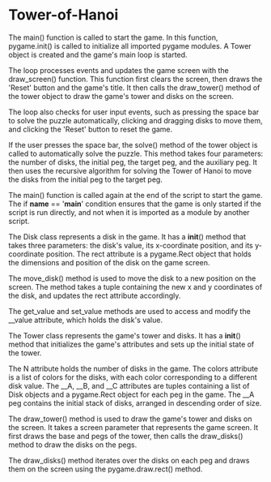 # Tower-of-Hanoi

The main() function is called to start the game. In this function, pygame.init() is called to initialize all imported pygame modules. 
A Tower object is created and the game's main loop is started.

The loop processes events and updates the game screen with the draw_screen() function. 
This function first clears the screen, then draws the 'Reset' button and the game's title. 
It then calls the draw_tower() method of the tower object to draw the game's tower and disks on the screen.

The loop also checks for user input events, such as pressing the space bar to solve the puzzle automatically, 
clicking and dragging disks to move them, and clicking the 'Reset' button to reset the game.

If the user presses the space bar, the solve() method of the tower object is called to automatically solve the puzzle. 
This method takes four parameters: the number of disks, the initial peg, the target peg, and the auxiliary peg. 
It then uses the recursive algorithm for solving the Tower of Hanoi to move the disks from the initial peg to the target peg.

The main() function is called again at the end of the script to start the game. The if __name__ == '__main__' condition ensures 
that the game is only started if the script is run directly, and not when it is imported as a module by another script.

The Disk class represents a disk in the game. It has a __init__() method that takes three parameters: the disk's value, its x-coordinate position, and its y-coordinate position. The rect attribute is a pygame.Rect object that holds the dimensions and position of the disk on the game screen.

The move_disk() method is used to move the disk to a new position on the screen. The method takes a tuple containing the new x and y coordinates of the disk, and updates the rect attribute accordingly.

The get_value and set_value methods are used to access and modify the __value attribute, which holds the disk's value.

The Tower class represents the game's tower and disks. It has a __init__() method that initializes the game's attributes and sets up the initial state of the tower.

The N attribute holds the number of disks in the game. The colors attribute is a list of colors for the disks, with each color corresponding to a different disk value. The __A, __B, and __C attributes are tuples containing a list of Disk objects and a pygame.Rect object for each peg in the game. The __A peg contains the initial stack of disks, arranged in descending order of size.

The draw_tower() method is used to draw the game's tower and disks on the screen. It takes a screen parameter that represents the game screen. It first draws the base and pegs of the tower, then calls the draw_disks() method to draw the disks on the pegs.

The draw_disks() method iterates over the disks on each peg and draws them on the screen using the pygame.draw.rect() method.
